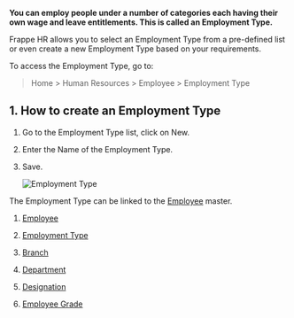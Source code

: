 **You can employ people under a number of categories each having their own wage and leave entitlements. This is called an Employment Type.**

Frappe HR allows you to select an Employment Type from a pre-defined list or even create a new Employment Type based on your requirements.

To access the Employment Type, go to:

> Home > Human Resources > Employee > Employment Type

## 1\. How to create an Employment Type

1.  Go to the Employment Type list, click on New.
    
2.  Enter the Name of the Employment Type.
    
3.  Save.
    
    ![Employment Type](https://docs.erpnext.com/files/employment-type.png)
    

The Employment Type can be linked to the [Employee](https://docs.erpnext.com/docs/v14/user/manual/en/human-resources/employee) master.

1.  [Employee](https://docs.erpnext.com/docs/v14/user/manual/en/human-resources/employee)
    
2.  [Employment Type](https://docs.erpnext.com/docs/v14/user/manual/en/human-resources/employment-type)
    
3.  [Branch](https://docs.erpnext.com/docs/v14/user/manual/en/human-resources/branch)
    
4.  [Department](https://docs.erpnext.com/docs/v14/user/manual/en/human-resources/department)
    
5.  [Designation](https://docs.erpnext.com/docs/v14/user/manual/en/human-resources/designation)
    
6.  [Employee Grade](https://docs.erpnext.com/docs/v14/user/manual/en/human-resources/employee-grade)